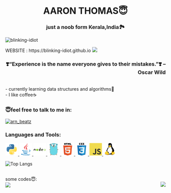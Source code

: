 <h1 align="center">AARON THOMAS😇</h1>
<h3 align="center">just a noob form Kerala,India🏞</h3>
<p align="left"> <img src="https://komarev.com/ghpvc/?username=blinking-idiot&label=Profile%20views&color=0e75b6&style=flat" alt="blinking-idiot" /> </p>
WEBSITE : https://blinking-idiot.github.io
<img src="https://github-readme-stats.vercel.app/api?username=BLINKING-IDIOT&show_icons=true&theme=chartreuse-dark">

<h3 align="right">❣️“Experience is the name everyone gives to their mistakes.”❣️ – Oscar Wild</h3>
<br>
- currently learning data structures and algorithms🤖
<br>
- I like coffee☕

<h3 align="left">😇feel free to talk to me in:</h3>
<p align="left">
<a href="https://instagram.com/_arxhr007_" target="blank"><img align="center" src="https://raw.githubusercontent.com/rahuldkjain/github-profile-readme-generator/master/src/images/icons/Social/instagram.svg" alt="arn_beatz" height="30" width="40" /></a>
</p>

<h3 align="left">Languages and Tools:</h3>
<p align="left">
</a> 
<a href="https://www.python.org" target="_blank" rel="noreferrer"> 
<img src="https://raw.githubusercontent.com/devicons/devicon/master/icons/python/python-original.svg" alt="python" width="40" height="40"/> 
</a> 
<a href="https://www.java.com" target="_blank" rel="noreferrer"> 
<img src="https://raw.githubusercontent.com/devicons/devicon/master/icons/java/java-original.svg" alt="java" width="40" height="40"/> 
</a> 
<a href="https://nodejs.org" target="_blank" rel="noreferrer"> 
<img src="https://raw.githubusercontent.com/devicons/devicon/master/icons/nodejs/nodejs-original-wordmark.svg" alt="nodejs" width="40" height="40"/> 
</a> 
<a href="https://golang.org" target="_blank" rel="noreferrer">
<img src="https://raw.githubusercontent.com/devicons/devicon/master/icons/go/go-original.svg" alt="go" width="40" height="40"/> 
</a>
<a href="https://www.w3.org/html/" target="_blank" rel="noreferrer"> 
<img src="https://raw.githubusercontent.com/devicons/devicon/master/icons/html5/html5-original-wordmark.svg" alt="html5" width="40" height="40"/> 
</a> 
<a href="https://www.w3schools.com/css/" target="_blank" rel="noreferrer">
<img src="https://raw.githubusercontent.com/devicons/devicon/master/icons/css3/css3-original-wordmark.svg" alt="css3" width="40" height="40"/> 
</a> 
<a href="https://developer.mozilla.org/en-US/docs/Web/JavaScript" target="_blank" rel="noreferrer"> 
<img src="https://raw.githubusercontent.com/devicons/devicon/master/icons/javascript/javascript-original.svg" alt="javascript" width="40" height="40"/> 
</a> 
<a href="https://www.linux.org/" target="_blank" rel="noreferrer"> 
<img src="https://raw.githubusercontent.com/devicons/devicon/master/icons/linux/linux-original.svg" alt="linux" width="40" height="40"/> 
</a> 
</p>

![Top Langs](https://github-readme-stats.vercel.app/api/top-langs/?username=BLINKING-IDIOT&layout=compact&show_icons=true&theme=chartreuse-dark)

<br>
some codes😇:
<br>
<a href="https://github.com/BLINKING-IDIOT/Aliens_eye" target="blank"><img align="center" src="https://github-readme-stats.vercel.app/api/pin/?username=BLINKING-IDIOT&repo=Aliens_eye&show_icons=true&theme=chartreuse-dark"></a>

<img align="right" src="https://metrics.lecoq.io/BLINKING-IDIOT">
